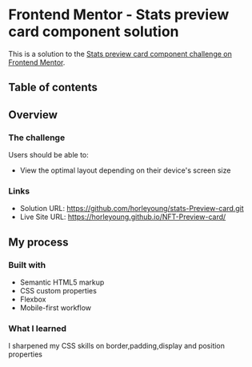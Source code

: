 # Frontend Mentor - Stats preview card component solution

This is a solution to the [Stats preview card component challenge on Frontend Mentor](https://www.frontendmentor.io/challenges/stats-preview-card-component-8JqbgoU62). 

## Table of contents

## Overview

### The challenge

Users should be able to:

- View the optimal layout depending on their device's screen size

### Links

- Solution URL: https://github.com/horleyoung/stats-Preview-card.git
- Live Site URL: https://horleyoung.github.io/NFT-Preview-card/

## My process

### Built with

- Semantic HTML5 markup
- CSS custom properties
- Flexbox
- Mobile-first workflow
### What I learned
I sharpened my CSS skills on border,padding,display and position properties 


